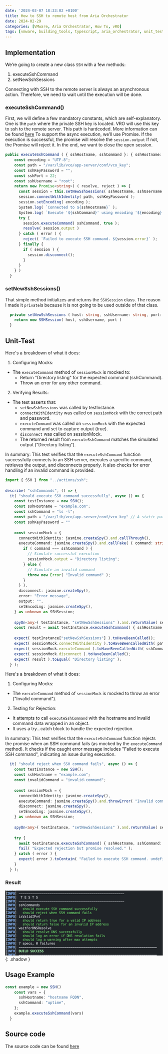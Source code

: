```yaml
---
date: '2024-03-07 18:33:02 +0100'
title: How to SSH to remote host from Aria Orchestrator
date: 2024-02-29
categories: [VMware, Aria Orchestrator, How To, vRO]
tags: [vmware, building_tools, typescript, aria_orchestrator, unit_test, jasmine, ssh]
---
```


## Implementation

We’re going to create a new class `SSH` with a few methods:

1. executeSshCommand
2. setNewSshSessions

Connecting with SSH to the remote server is always an asynchronous action. Therefore, we need to wait until the execution will be done.

### executeSshCommand()

First, we will define a few mandatory constants, which are self-explanatory. One is the `path` where the private SSH key is located. VRO will use this key to ssh to the remote server. This path is hardcoded. More information can be found [here](https://docs.vmware.com/en/VMware-Aria-Automation/8.16/Using-Automation-Orchestrator-Plugins/GUID-192A5D75-8FD5-4F2C-ADA2-590D37A413BB.html)
To support the async execution, we’ll use Promise. If the execution is successful, the promise will resolve the `session.output` If not, the Promise will reject it.
In the end, we want to close the open session.

```typescript
public executeSshCommand ( { sshHostname, sshCommand }: { sshHostname: string; sshCommand: string } ): Promise<string> {
    const encoding = "UTF-8";
    const path = "/var/lib/vco/app-server/conf/vco_key";
    const sshKeyPassword = "";
    const sshPort = 22;
    const sshUsername = "root";
    return new Promise<string>( ( resolve, reject ) => {
      const session = this.setNewSshSessions( sshHostname, sshUsername, sshPort )
      session.connectWithIdentity( path, sshKeyPassword );
      session.setEncoding( encoding );
      System.log( `Connected to ${sshHostname}` );
      System.log( `Execute '${sshCommand}' using encoding '${encoding}'` );
      try {
        session.executeCommand( sshCommand, true );
        resolve( session.output )
      } catch ( error ) {
        reject( `Failed to execute SSH command. ${session.error}` );
      } finally {
        if ( session ) {
          session.disconnect();
        }
      }
    } )
  }

```

### setNewSshSessions()

That simple method initializes and returns the `SSHSession` class. The reason I made it `private`is because it is not going to be used outside of that class.

```typescript
  private setNewSshSessions ( host: string, sshUsername: string, port: number ): SSHSession {
    return new SSHSession( host, sshUsername, port )
  }
```

## Unit-Test

Here's a breakdown of what it does:

1. Configuring Mocks:

* The `executeCommand` method of `sessionMock` is mocked to:
  * Return "Directory listing" for the expected command (sshCommand).
  * Throw an error for any other command.

2. Verifying Results:

* The test asserts that:
  * `setNewSshSessions` was called by testInstance.
  * `connectWithIdentity` was called on `sessionMock` with the correct path and password.
  * `executeCommand` was called on `sessionMock` with the expected command and set to capture output (true).
  * `disconnect` was called on sessionMock.
  * The returned result from `executeSshCommand` matches the simulated output ("Directory listing").

In summary:
This test verifies that the `executeSshCommand` function successfully connects to an SSH server, executes a specific command, retrieves the output, and disconnects properly. It also checks for error handling if an invalid command is provided.

```typescript
import { SSH } from "../actions/ssh";

describe( "sshCommands", () => {
  it( "should execute SSH command successfully", async () => {
    const testInstance = new SSH();
    const sshHostname = "example.com";
    const sshCommand = "ls -l";
    const path = "/var/lib/vco/app-server/conf/vco_key" // A static path. Should be always the same
    const sshKeyPassword = ""

    const sessionMock = {
      connectWithIdentity: jasmine.createSpy().and.callThrough(),
      executeCommand: jasmine.createSpy().and.callFake( ( command: string, _: boolean ) => {
        if ( command === sshCommand ) {
          // Simulate successful execution
          sessionMock.output = "Directory listing";
        } else {
          // Simulate an invalid command
          throw new Error( "Invalid command" );
        }
      } ),
      disconnect: jasmine.createSpy(),
      error: "Error message",
      output: "",
      setEncoding: jasmine.createSpy(),
    } as unknown as SSHSession;

    spyOn<any>( testInstance, "setNewSshSessions" ).and.returnValue( sessionMock );
    const result = await testInstance.executeSshCommand( { sshHostname, sshCommand } );

    expect( testInstance["setNewSshSessions"] ).toHaveBeenCalled();
    expect( sessionMock.connectWithIdentity ).toHaveBeenCalledWith( path, sshKeyPassword );
    expect( sessionMock.executeCommand ).toHaveBeenCalledWith( sshCommand, true );
    expect( sessionMock.disconnect ).toHaveBeenCalled();
    expect( result ).toEqual( "Directory listing" );
  } );
```

Here's a breakdown of what it does:

1. Configuring Mocks:

* The `executeCommand` method of `sessionMock` is mocked to throw an error ("Invalid command").

2. Testing for Rejection:

* It attempts to call `executeSshCommand` with the hostname and invalid command data wrapped in an object.
* It uses a try...catch block to handle the expected rejection.

In summary:
This test verifies that the `executeSshCommand` function rejects the promise when an SSH command fails (as mocked by the `executeCommand` method). It checks if the caught error message includes "Failed to execute SSH command", indicating an issue during execution.

```typescript
  it( "should reject when SSH command fails", async () => {
    const testInstance = new SSH();
    const sshHostname = "example.com";
    const invalidCommand = "invalid-command";

    const sessionMock = {
      connectWithIdentity: jasmine.createSpy(),
      executeCommand: jasmine.createSpy().and.throwError( "Invalid command" ),
      disconnect: jasmine.createSpy(),
      setEncoding: jasmine.createSpy(),
    } as unknown as SSHSession;

    spyOn<any>( testInstance, "setNewSshSessions" ).and.returnValue( sessionMock );

    try {
      await testInstance.executeSshCommand( { sshHostname, sshCommand: invalidCommand } );
      fail( "Expected rejection but promise resolved." );
    } catch ( error ) {
      expect( error ).toContain( "Failed to execute SSH command. undefined" );
    }
  } );
```

### Result

![img-description](/assets/img/vro-how-to-ssh/image.png){: .shadow }

## Usage Example

```typescript
const example = new SSH()
    const vars = {
      sshHostname: "hostname FQDN",
      sshCommand: "uptime",
    };
    example.executeSshCommand(vars)
  }
```

## Source code

The source code can be found [here](https://github.com/unbreakabl3/vmware_aria_orchestrator_examples.git)
